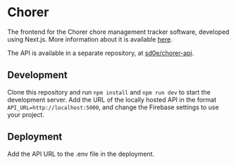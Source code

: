 # Chorer

The frontend for the Chorer chore management tracker software, developed using Next.js. More information about it is available [here](https://doe.lc/project/chorer).

The API is available in a separate repository, at [sd0e/chorer-api](https://github.com/sd0e/chorer-api).

## Development

Clone this repository and run `npm install` and `npm run dev` to start the development server. Add the URL of the locally hosted API in the format `API_URL=http://localhost:5000`, and change the Firebase settings to use your project.

## Deployment

Add the API URL to the .env file in the deployment.
